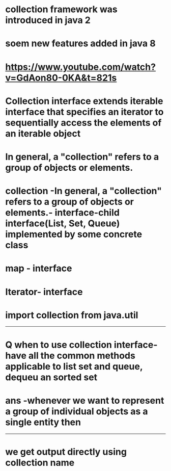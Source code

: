 # collection framework was introduced in java 2
# soem new features added in java 8
# https://www.youtube.com/watch?v=GdAon80-0KA&t=821s 
# Collection interface extends iterable interface that specifies an iterator to sequentially access the elements of an iterable object
# In general, a "collection" refers to a group of objects or elements.
# collection -In general, a "collection" refers to a group of objects or elements.- interface-child interface(List, Set, Queue) implemented by some concrete class
# map - interface
# Iterator- interface
# import collection from java.util
__________________________________________________________________________________________________________________________________________________________________________________________
# Q when to use collection interface- have all the common methods applicable to list set and queue, dequeu an sorted set
# ans -whenever we want to represent a group of individual objects as a single entity then 
-------------------------------------------------------------------------------------------------
# we get output directly using collection name